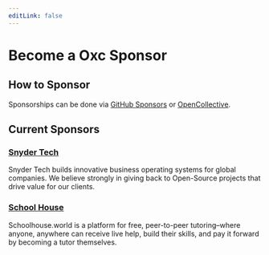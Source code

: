 ```yaml
---
editLink: false
---
```


# Become a Oxc Sponsor

## How to Sponsor

Sponsorships can be done via [GitHub Sponsors](https://github.com/sponsors/Boshen) or [OpenCollective](https://opencollective.com/oxc).

## Current Sponsors

### [Snyder Tech](https://snyder.tech)

Snyder Tech builds innovative business operating systems for global companies.
We believe strongly in giving back to Open-Source projects that drive value for our clients.

### [School House](https://schoolhouse.world)

Schoolhouse.world is a platform for free, peer-to-peer tutoring–where anyone,
anywhere can receive live help, build their skills, and pay it forward by becoming a tutor themselves.

<script setup>
import SponsorsSVG from '../public/sponsors.svg?raw'
</script>

<div class="Sponsors">
  <div v-html="SponsorsSVG"></div>
</div>

